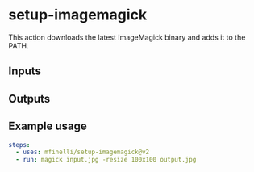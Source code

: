 # setup-imagemagick

This action downloads the latest ImageMagick binary and adds it to the PATH.

## Inputs

## Outputs

## Example usage

```yaml
steps:
  - uses: mfinelli/setup-imagemagick@v2
  - run: magick input.jpg -resize 100x100 output.jpg
```
